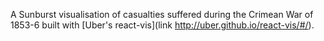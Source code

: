 A Sunburst visualisation of casualties suffered during the Crimean War of 1853-6 built with [Uber's react-vis](link http://uber.github.io/react-vis/#/).